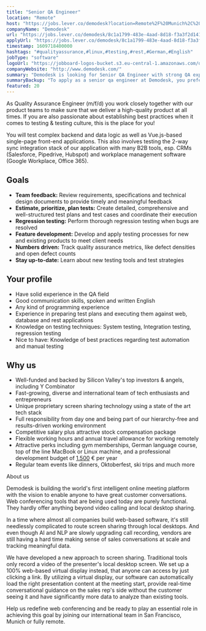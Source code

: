 ```yaml
---
title: "Senior QA Engineer"
location: "Remote"
host: "https://jobs.lever.co/demodesk?location=Remote%2F%20Munich%2C%20Germany"
companyName: "Demodesk"
url: "https://jobs.lever.co/demodesk/8c1a1799-483e-4aad-8d18-f3a3f2d14199"
applyUrl: "https://jobs.lever.co/demodesk/8c1a1799-483e-4aad-8d18-f3a3f2d14199/apply"
timestamp: 1609718400000
hashtags: "#qualityassurance,#linux,#testing,#rest,#German,#English"
jobType: "software"
logoUrl: "https://jobboard-logos-bucket.s3.eu-central-1.amazonaws.com/demodesk"
companyWebsite: "http://www.demodesk.com/"
summary: "Demodesk is looking for Senior QA Engineer with strong QA experience to test complex backend and data logic as well as Vue.js-based single-page front-end applications."
summaryBackup: "To apply as a senior qa engineer at Demodesk, you preferably need to have some knowledge of: #linux, #content."
featured: 20
---
```


As Quality Assurance Engineer (m/f/d) you work closely together with our product teams to make sure that we deliver a high-quality product at all times. If you are also passionate about establishing best practices when it comes to testing & testing culture, this is the place for you!

You will test complex backend and data logic as well as Vue.js-based single-page front-end applications. This also involves testing the 2-way sync integration stack of our application with many B2B tools, esp. CRMs (Salesforce, Pipedrive, Hubspot) and workplace management software (Google Workplace, Office 365).

## Goals

*   **Team feedback:** Review requirements, specifications and technical design documents to provide timely and meaningful feedback
*   **Estimate, prioritize, plan tests:** Create detailed, comprehensive and well-structured test plans and test cases and coordinate their execution
*   **Regression testing:** Perform thorough regression testing when bugs are resolved
*   **Feature development:** Develop and apply testing processes for new and existing products to meet client needs
*   **Numbers driven:** Track quality assurance metrics, like defect densities and open defect counts
*   **Stay up-to-date:** Learn about new testing tools and test strategies

## Your profile

*   Have solid experience in the QA field
*   Good communication skills, spoken and written English
*   Any kind of programming experience
*   Experience in preparing test plans and executing them against web, database and rest applications
*   Knowledge on testing techniques: System testing, Integration testing, regression testing
*   Nice to have: Knowledge of best practices regarding test automation and manual testing

## Why us

*   Well-funded and backed by Silicon Valley's top investors & angels, including Y Combinator
*   Fast-growing, diverse and international team of tech enthusiasts and entrepreneurs
*   Unique proprietary screen sharing technology using a state of the art tech stack
*   Full responsibility from day one and being part of our hierarchy-free and results-driven working environment
*   Competitive salary plus attractive stock compensation package
*   Flexible working hours and annual travel allowance for working remotely
*   Attractive perks including gym memberships, German language course, top of the line MacBook or Linux machine, and a professional development budget of [1.500](http://1.0.1.244/) € per year
*   Regular team events like dinners, Oktoberfest, ski trips and much more

About us

Demodesk is building the world's first intelligent online meeting platform with the vision to enable anyone to have great customer conversations. Web conferencing tools that are being used today are purely functional. They hardly offer anything beyond video calling and local desktop sharing.

In a time where almost all companies build web-based software, it's still needlessly complicated to route screen sharing through local desktops. And even though AI and NLP are slowly upgrading call recording, vendors are still having a hard time making sense of sales conversations at scale and tracking meaningful data.

We have developed a new approach to screen sharing. Traditional tools only record a video of the presenter's local desktop screen. We set up a 100% web-based virtual display instead, that anyone can access by just clicking a link. By utilizing a virtual display, our software can automatically load the right presentation content at the meeting start, provide real-time conversational guidance on the sales rep's side without the customer seeing it and have significantly more data to analyze than existing tools.

Help us redefine web conferencing and be ready to play an essential role in achieving this goal by joining our international team in San Francisco, Munich or fully remote.

